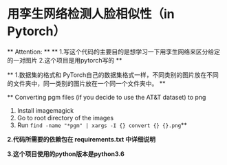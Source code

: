 # 用孪生网络检测人脸相似性（in Pytorch）
**
Attention:
**
**
1.写这个代码的主要目的是想学习一下用孪生网络来区分给定的一对图片
2.这个项目是用pytorch写的
**


**
1.数据集的格式和 PyTorch自己的数据集格式一样，不同类别的图片放在不同的文件夹中，同一类别的图片放在一个同一个文件夹中。
**

** Converting pgm files (if you decide to use the AT&T dataset) to png
1. Install imagemagick 
2. Go to root directory of the images
3. Run `find -name "*pgm" | xargs -I {} convert {} {}.png`**


**2.代码所需要的依赖包在 requirements.txt 中详细说明**

**3.这个项目使用的python版本是python3.6**
